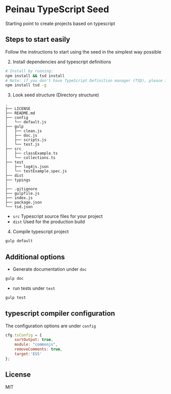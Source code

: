 # Peinau TypeScript Seed

Starting point to create projects based on typescript

## Steps to start easily

Follow the instructions to start using the seed in the simplest way possible

2. Install dependencies and typescript definitions

```bash
# Install by running:
npm install && tsd install
# Note: if you don't have TypeScript Definition manager (TSD), please install by running:
npm install tsd -g
```

3. Look seed structure (Directory structure)

```
.
├── LICENSE
├── README.md
├── config
│	└── default.js
├── gulp
│   ├── clean.js
│   ├── doc.js
│   ├── scripts.js
│	└── test.js
├── src
│   ├── classExample.ts
│   └── collections.ts
├── test
│   ├── log4js.json
│   └── testExample.spec.js
├── dist
├── typings
│
├── .gitignore
├── gulpfile.js
├── index.js
├── package.json
└── tsd.json
```

- `src` Typescript source files for your project
- `dist` Used for the production build

4. Compile typescript project

```bash
gulp default
```

## Additional options

- Generate documentation under `doc`

```bash
gulp doc
```

- run tests under `test`

```bash
gulp test
```

## typescript compiler configuration

The configuration options are under `config`

```javascript
cfg.tsConfig = {
	sortOutput: true,
	module: "commonjs",
	removeComments: true,
	target:'ES5'
};
```

## License

MIT